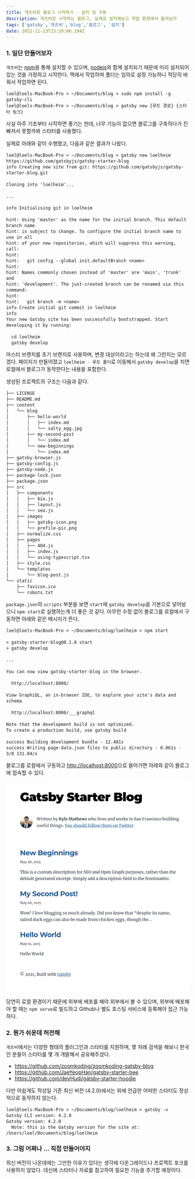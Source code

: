 ```yaml
---
title: 개츠비로 블로그 시작하기 - 설치 및 구동
description: 개츠비로 시작하는 블로그, 실제로 설치해보고 작업 환경에서 돌려보자
tags: ['gatsby','개츠비','blog','블로그', '설치']
date: 2021-11-23T23:29:06.194Z
---
```


### 1. 일단 만들어보자

`개츠비`는 [npm](https://www.npmjs.com/)을 통해 설치할 수 있으며, [nodejs](https://nodejs.org/)와 함께 설치되기 때문에 미리 설치되어 있는 것을 가정하고 시작한다.
맥에서 작업하며 폴더는 임의로 설정 가능하니 적당히 바꿔서 작업하면 된다.

```
loel@loels-MacBook-Pro > ~/Documents/blog > sudo npm install -g gatsby-cli
loel@loels-MacBook-Pro > ~/Documents/blog > gatsby new {루트 경로} {스타터 링크}
```

사실 아주 기초부터 시작하면 좋기는 한데, 너무 기능이 없으면 블로그를 구축하다가 진 빠져서 못할까봐 스타터를 사용했다.

실제로 아래와 같이 수행했고, 다음과 같은 결과가 나왔다.

```
loel@loels-MacBook-Pro > ~/Documents/blog > gatsby new loelheim https://github.com/gatsbyjs/gatsby-starter-blog
info Creating new site from git: https://github.com/gatsbyjs/gatsby-starter-blog.git

Cloning into 'loelheim'...

...

info Initialising git in loelheim

hint: Using 'master' as the name for the initial branch. This default branch name
hint: is subject to change. To configure the initial branch name to use in all
hint: of your new repositories, which will suppress this warning, call:
hint:
hint: 	git config --global init.defaultBranch <name>
hint:
hint: Names commonly chosen instead of 'master' are 'main', 'trunk' and
hint: 'development'. The just-created branch can be renamed via this command:
hint:
hint: 	git branch -m <name>
info Create initial git commit in loelheim
info
Your new Gatsby site has been successfully bootstrapped. Start developing it by running:

  cd loelheim
  gatsby develop
```

마스터 브랜치를 초기 브랜치로 사용하며, 변경 대상이라고는 하는데 왜 그런지는 모르겠다.
페이지가 만들어졌고 `loelheim - 루트 폴더`로 이동해서 `gatsby develop`을 치면 로컬에서 블로그가 동작한다는 내용을 포함한다.

생성된 프로젝트의 구조는 다음과 같다.

```
├── LICENSE
├── README.md
├── content
│   └── blog
│       ├── hello-world
│       │   ├── index.md
│       │   └── salty_egg.jpg
│       ├── my-second-post
│       │   └── index.md
│       └── new-beginnings
│           └── index.md
├── gatsby-browser.js
├── gatsby-config.js
├── gatsby-node.js
├── package-lock.json
├── package.json
├── src
│   ├── components
│   │   ├── bio.js
│   │   ├── layout.js
│   │   └── seo.js
│   ├── images
│   │   ├── gatsby-icon.png
│   │   └── profile-pic.png
│   ├── normalize.css
│   ├── pages
│   │   ├── 404.js
│   │   ├── index.js
│   │   └── using-typescript.tsx
│   ├── style.css
│   └── templates
│       └── blog-post.js
└── static
    ├── favicon.ico
    └── robots.txt
```

`package.json`의 `scripts` 부분을 보면 `start`에 `gatsby develop`을 기본으로 넣어놨으니 `npm start`로 실행하는게 더 좋은 것 같다.
아무런 수정 없이 블로그를 로컬에서 구동하면 아래와 같은 메시지가 뜬다.

```
loel@loels-MacBook-Pro > ~/Documents/blog/loelheim > npm start

> gatsby-starter-blog@0.1.0 start
> gatsby develop

...

You can now view gatsby-starter-blog in the browser.

  http://localhost:8000/

View GraphiQL, an in-browser IDE, to explore your site's data and schema

  http://localhost:8000/___graphql

Note that the development build is not optimized.
To create a production build, use gatsby build

success Building development bundle - 12.481s
success Writing page-data.json files to public directory - 0.061s - 3/8 131.04/s
```

블로그를 로컬에서 구동하고 [http://localhost:8000](http://localhost:8000)으로 들어가면 아래와 같이 블로그에 접속할 수 있다.

<img src="./images/blog_sample.png" width="630"/>

당연히 로컬 환경이기 때문에 외부에 배포를 해야 외부에서 볼 수 있으며, 외부에 배포해야 할 때는 `npm serve`로 빌드하고 Github나 별도 호스팅 서비스에 등록해야 접근 가능하다.

### 2. 뭔가 쉬운데 허전해

`개츠비`에서는 다양한 형태의 플러그인과 스타터를 지원하며, 몇 차례 검색을 해보니 한국인 분들이 스타터를 몇 개 개발해서 공유해주셨다.

- https://github.com/zoomkoding/zoomkoding-gatsby-blog
- https://github.com/JaeYeopHan/gatsby-starter-bee
- https://github.com/devHudi/gatsby-starter-hoodie

다만 아쉽게도 작성일 기준 최신 버전 (4.2.0)에서는 위에 언급한 어떠한 스타터도 정상적으로 동작하지 않는다.

```
loel@loels-MacBook-Pro > ~/Documents/blog/loelheim > gatsby -v
Gatsby CLI version: 4.2.0
Gatsby version: 4.2.0
  Note: this is the Gatsby version for the site at: /Users/loel/Documents/blog/loelheim
```

### 3. 그럼 어쩌나 ... 직접 만들어야지

최신 버전이 나온데에는 그만한 이유가 있다는 생각에 다운그레이드나 프로젝트 포크를 사용하지 않았다.
대신에 스타터나 자료를 참고하여 필요한 기능을 추가할 예정이다.